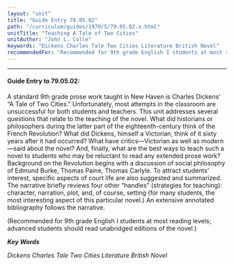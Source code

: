 ```yaml
---
layout: "unit"
title: "Guide Entry 79.05.02"
path: "/curriculum/guides/1979/5/79.05.02.x.html"
unitTitle: "Teaching A Tale of Two Cities"
unitAuthor: "John L. Colle"
keywords: "Dickens Charles Tale Two Cities Literature British Novel"
recommendedFor: "Recommended for 9th grade English I students at most reading levels; advanced students should read unabridged editions of the novel."
---
```

<body>
<hr/>
<h4>
Guide Entry to 79.05.02:
</h4>
A standard 9th grade prose work taught in New Haven is Charles Dickens’ “A Tale of Two Cities.”  Unfortunately, most attempts in the classroom are unsuccessful for both students and teachers.  This unit addresses several questions that relate to the teaching of the novel. What did historians or philosophers during the latter part of the eighteenth-century think of the French Revolution?  What did Dickens, himself a Victorian, think of it sixty years after it had occurred? What have critics—Victorian as well as modern—said about the novel? And, finally, what are the best ways to teach such a novel to students who may be reluctant to read any extended prose work?  Background on the Revolution begins with a discussion of social philosophy of Edmund Burke, Thomas Paine, Thomas Carlyle.  To attract students’ interest, specific aspects of court life are also suggested and summarized.  The narrative briefly reviews four other “handles” (strategies for teaching): character, narration, plot, and, of course, setting (for many students, the most interesting aspect of this particular novel.) An extensive annotated bibliography follows the narrative.
<p>
(Recommended for 9th grade English I students at most reading levels; advanced students should read unabridged editions of the novel.)
</p>
<p>
<b>
<i>
Key Words
</i>
</b>
<br/>
</p>
<p>
<i>
Dickens Charles Tale Two Cities Literature British Novel
</i>
</p>
</body>